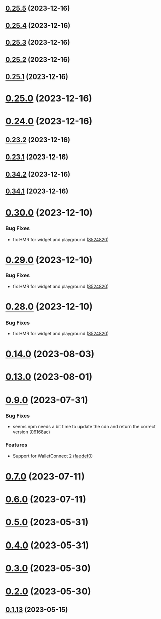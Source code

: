## [0.25.5](https://github.com/yeager-eren/rango-client/compare/queue-manager-core@0.25.4...queue-manager-core@0.25.5) (2023-12-16)



## [0.25.4](https://github.com/yeager-eren/rango-client/compare/queue-manager-core@0.25.3...queue-manager-core@0.25.4) (2023-12-16)



## [0.25.3](https://github.com/yeager-eren/rango-client/compare/queue-manager-core@0.25.2...queue-manager-core@0.25.3) (2023-12-16)



## [0.25.2](https://github.com/yeager-eren/rango-client/compare/queue-manager-core@0.25.1...queue-manager-core@0.25.2) (2023-12-16)



## [0.25.1](https://github.com/yeager-eren/rango-client/compare/queue-manager-core@0.25.0...queue-manager-core@0.25.1) (2023-12-16)



# [0.25.0](https://github.com/yeager-eren/rango-client/compare/queue-manager-core@0.24.0...queue-manager-core@0.25.0) (2023-12-16)



# [0.24.0](https://github.com/yeager-eren/rango-client/compare/queue-manager-core@0.23.2...queue-manager-core@0.24.0) (2023-12-16)



## [0.23.2](https://github.com/yeager-eren/rango-client/compare/queue-manager-core@0.23.1...queue-manager-core@0.23.2) (2023-12-16)



## [0.23.1](https://github.com/yeager-eren/rango-client/compare/queue-manager-core@0.34.2...queue-manager-core@0.23.1) (2023-12-16)



## [0.34.2](https://github.com/yeager-eren/rango-client/compare/queue-manager-core@0.34.1-next.84...queue-manager-core@0.34.2) (2023-12-16)



## [0.34.1](https://github.com/yeager-eren/rango-client/compare/queue-manager-core@0.34.1-next.64...queue-manager-core@0.34.1) (2023-12-16)



# [0.30.0](https://github.com/yeager-eren/rango-client/compare/queue-manager-core@0.22.0...queue-manager-core@0.30.0) (2023-12-10)


### Bug Fixes

* fix HMR for widget and playground ([8524820](https://github.com/yeager-eren/rango-client/commit/8524820f10cf0b8921f3db0c4f620ff98daa4103))



# [0.29.0](https://github.com/yeager-eren/rango-client/compare/queue-manager-core@0.22.0...queue-manager-core@0.29.0) (2023-12-10)


### Bug Fixes

* fix HMR for widget and playground ([8524820](https://github.com/yeager-eren/rango-client/commit/8524820f10cf0b8921f3db0c4f620ff98daa4103))



# [0.28.0](https://github.com/yeager-eren/rango-client/compare/queue-manager-core@0.22.0...queue-manager-core@0.28.0) (2023-12-10)


### Bug Fixes

* fix HMR for widget and playground ([8524820](https://github.com/yeager-eren/rango-client/commit/8524820f10cf0b8921f3db0c4f620ff98daa4103))



# [0.14.0](https://github.com/rango-exchange/rango-client/compare/queue-manager-core@0.13.0...queue-manager-core@0.14.0) (2023-08-03)



# [0.13.0](https://github.com/rango-exchange/rango-client/compare/queue-manager-core@0.12.0...queue-manager-core@0.13.0) (2023-08-01)



# [0.9.0](https://github.com/rango-exchange/rango-client/compare/queue-manager-core@0.8.0...queue-manager-core@0.9.0) (2023-07-31)


### Bug Fixes

* seems npm needs a bit time to update the cdn and return the correct version ([09168ac](https://github.com/rango-exchange/rango-client/commit/09168acdc3ca400abd2016eebc0c62103edae3a2))


### Features

* Support for WalletConnect 2 ([faedef0](https://github.com/rango-exchange/rango-client/commit/faedef0b5e6fc3c5ef881cbbe4ec05334cc1c910))



# [0.7.0](https://github.com/rango-exchange/rango-client/compare/queue-manager-core@0.6.0...queue-manager-core@0.7.0) (2023-07-11)



# [0.6.0](https://github.com/rango-exchange/rango-client/compare/queue-manager-core@0.5.0...queue-manager-core@0.6.0) (2023-07-11)



# [0.5.0](https://github.com/rango-exchange/rango-client/compare/queue-manager-core@0.4.0...queue-manager-core@0.5.0) (2023-05-31)



# [0.4.0](https://github.com/rango-exchange/rango-client/compare/queue-manager-core@0.3.0...queue-manager-core@0.4.0) (2023-05-31)



# [0.3.0](https://github.com/rango-exchange/rango-client/compare/queue-manager-core@0.2.0...queue-manager-core@0.3.0) (2023-05-30)



# [0.2.0](https://github.com/rango-exchange/rango-client/compare/queue-manager-core@0.1.14...queue-manager-core@0.2.0) (2023-05-30)



## [0.1.13](https://github.com/rango-exchange/rango-client/compare/queue-manager-core@0.1.12...queue-manager-core@0.1.13) (2023-05-15)



